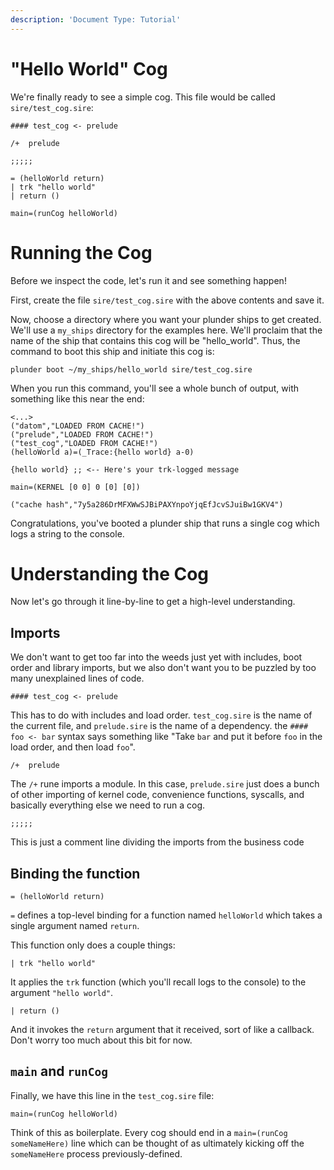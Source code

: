 ```yaml
---
description: 'Document Type: Tutorial'
---
```

# "Hello World" Cog

We're finally ready to see a simple cog. This file would be called
`sire/test_cog.sire`:

```test_cog.sire
#### test_cog <- prelude

/+  prelude

;;;;;

= (helloWorld return)
| trk "hello world"
| return ()

main=(runCog helloWorld)
```

# Running the Cog

Before we inspect the code, let's run it and see something happen!  

First, create the file `sire/test_cog.sire` with the above contents and save it.

Now, choose a directory where you want your plunder ships to get created. We'll use a
`my_ships` directory for the examples here. We'll proclaim that the name of the
ship that contains this cog will be "hello_world". Thus, the command to boot
this ship and initiate this cog is:

```
plunder boot ~/my_ships/hello_world sire/test_cog.sire
```

When you run this command, you'll see a whole bunch of output, with something
like this near the end:

```
<...>
("datom","LOADED FROM CACHE!")
("prelude","LOADED FROM CACHE!")
("test_cog","LOADED FROM CACHE!")
(helloWorld a)=(_Trace:{hello world} a-0)

{hello world} ;; <-- Here's your trk-logged message

main=(KERNEL [0 0] 0 [0] [0])

("cache hash","7y5a286DrMFXWwSJBiPAXYnpoYjqEfJcvSJuiBw1GKV4")
```

Congratulations, you've booted a plunder ship that runs a single cog which logs a string to the console.

# Understanding the Cog

Now let's go through it line-by-line to get a high-level understanding.

## Imports

We don't want to get too far into the weeds just yet with includes, boot order
and library imports, but we also don't want you to be puzzled by too many
unexplained lines of code.

```sire
#### test_cog <- prelude
```

This has to do with includes and load order. `test_cog.sire` is the name of the
current file, and `prelude.sire` is the name of a dependency. the `#### foo <-
bar` syntax says something like "Take `bar` and put it before `foo` in the load
order, and then load `foo`".

```sire
/+  prelude
```

The `/+` rune imports a module. In this case, `prelude.sire` just does a bunch of
other importing of kernel code, convenience functions, syscalls, and basically
everything else we need to run a cog.

```sire
;;;;;
```

This is just a comment line dividing the imports from the business code

## Binding the function

```sire
= (helloWorld return)
```

`=` defines a top-level binding for a function named `helloWorld` which takes a
single argument named `return`.

This function only does a couple things:

```sire
| trk "hello world"
```

It applies the `trk` function (which you'll recall logs to the console) to the
argument `"hello world"`.

```sire
| return ()
```

And it invokes the `return` argument that it received, sort of like a
callback. Don't worry too much about this bit for now.

## `main` and `runCog`

Finally, we have this line in the `test_cog.sire` file:

```
main=(runCog helloWorld)
```

Think of this as boilerplate. Every cog should end in a
`main=(runCog someNameHere)` line which can be thought of as ultimately kicking
off the `someNameHere` process previously-defined.
